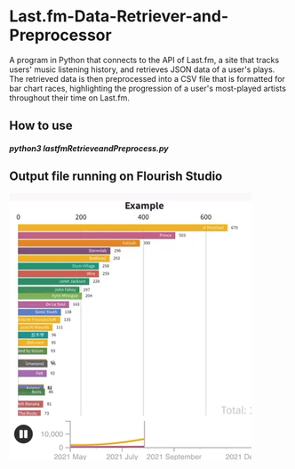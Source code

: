# Last.fm-Data-Retriever-and-Preprocessor
A program in Python that connects to the API of Last.fm, a site that tracks users' music listening history, and retrieves JSON data of a user's plays. The retrieved data is then preprocessed into a CSV file that is formatted for bar chart races, highlighting the progression of a user's most-played artists throughout their time on Last.fm.

## How to use
   ##### python3 lastfmRetrieveandPreprocess.py
   
## Output file running on Flourish Studio

![Output in action](https://github.com/Stuurrgis/Last.fm-Data-Retriever-and-Preprocessor/blob/main/Output_race.gif)
